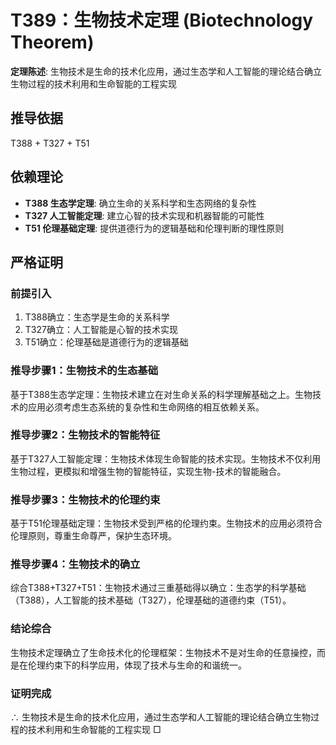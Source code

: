 # T389：生物技术定理 (Biotechnology Theorem)

**定理陈述**: 生物技术是生命的技术化应用，通过生态学和人工智能的理论结合确立生物过程的技术利用和生命智能的工程实现

## 推导依据
T388 + T327 + T51

## 依赖理论
- **T388 生态学定理**: 确立生命的关系科学和生态网络的复杂性
- **T327 人工智能定理**: 建立心智的技术实现和机器智能的可能性
- **T51 伦理基础定理**: 提供道德行为的逻辑基础和伦理判断的理性原则

## 严格证明

### 前提引入
1. T388确立：生态学是生命的关系科学
2. T327确立：人工智能是心智的技术实现
3. T51确立：伦理基础是道德行为的逻辑基础

### 推导步骤1：生物技术的生态基础
基于T388生态学定理：生物技术建立在对生命关系的科学理解基础之上。生物技术的应用必须考虑生态系统的复杂性和生命网络的相互依赖关系。

### 推导步骤2：生物技术的智能特征
基于T327人工智能定理：生物技术体现生命智能的技术实现。生物技术不仅利用生物过程，更模拟和增强生物的智能特征，实现生物-技术的智能融合。

### 推导步骤3：生物技术的伦理约束
基于T51伦理基础定理：生物技术受到严格的伦理约束。生物技术的应用必须符合伦理原则，尊重生命尊严，保护生态环境。

### 推导步骤4：生物技术的确立
综合T388+T327+T51：生物技术通过三重基础得以确立：生态学的科学基础（T388），人工智能的技术基础（T327），伦理基础的道德约束（T51）。

### 结论综合
生物技术定理确立了生命技术化的伦理框架：生物技术不是对生命的任意操控，而是在伦理约束下的科学应用，体现了技术与生命的和谐统一。

### 证明完成
∴ 生物技术是生命的技术化应用，通过生态学和人工智能的理论结合确立生物过程的技术利用和生命智能的工程实现 □